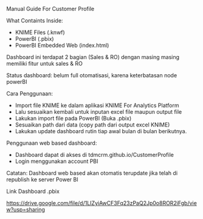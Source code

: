 Manual Guide For Customer Profile 

What Containts Inside:

- KNIME Files (.knwf)
- PowerBI (.pbix)
- PowerBI Embedded Web (index.html)

Dashboard ini terdapat 2 bagian (Sales & RO)
dengan masing masing memiliki fitur untuk sales & RO 

Status dashboard: belum full otomatisasi, karena keterbatasan node powerBI 


Cara Penggunaan: 

 - Import file KNIME ke dalam aplikasi KNIME For Analytics Platform
 - Lalu sesuaikan kembali untuk inputan excel file maupun output file
 - Lakukan import file pada PowerBI (Buka .pbix)
 - Sesuaikan path dari data (copy path dari output excel KNIME) 
 - Lakukan update dashboard rutin tiap awal bulan di bulan berikutnya.

Penggunaan web based dashboard:
 - Dashboard dapat di akses di tdmcrm.github.io/CustomerProfile
 - Login menggunakan account PBI 
 
Catatan: Dashboard web based akan otomatis terupdate jika telah di republish ke server Power BI


Link Dashboard .pbix 

https://drive.google.com/file/d/1LIZyiAwCF3Fq23zPaQ2Jp0o8ROR2iFgb/view?usp=sharing
